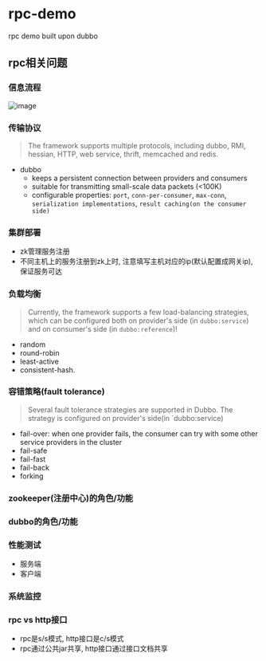 # rpc-demo
rpc demo built upon dubbo

## rpc相关问题
### 信息流程
![image](https://dubbo.incubator.apache.org/docs/zh-cn/user/sources/images/dubbo-architecture.jpg)

### 传输协议
> The framework supports multiple protocols, including dubbo, RMI, hessian, HTTP, web service, thrift, memcached and redis.
* dubbo
    - keeps a persistent connection between providers and consumers
    - suitable for transmitting small-scale data packets (<100K)
    - configurable properties: `port`, `conn-per-consumer`, `max-conn`, `serialization implementations`, `result caching(on the consumer side)`

### 集群部署
* zk管理服务注册
* 不同主机上的服务注册到zk上时, 注意填写主机对应的ip(默认配置成网关ip), 保证服务可达

### 负载均衡
> Currently, the framework supports a few load-balancing strategies, 
which can be configured both on provider's side (in `dubbo:service`) and on consumer's side (in `dubbo:reference`)!
* random
* round-robin
* least-active
* consistent-hash.

### 容错策略(fault tolerance)
> Several fault tolerance strategies are supported in Dubbo. The strategy is configured on provider's side(in `dubbo:service)
* fail-over: when one provider fails, the consumer can try with some other service providers in the cluster
* fail-safe
* fail-fast
* fail-back
* forking

### zookeeper(注册中心)的角色/功能

### dubbo的角色/功能

### 性能测试
* 服务端
* 客户端

### 系统监控

### rpc vs http接口
* rpc是s/s模式, http接口是c/s模式
* rpc通过公共jar共享, http接口通过接口文档共享
